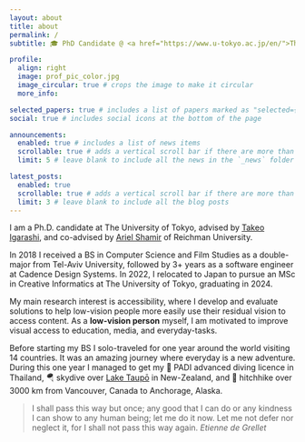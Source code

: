 ```yaml
---
layout: about
title: about
permalink: /
subtitle: 🎓 PhD Candidate @ <a href="https://www.u-tokyo.ac.jp/en/">The University of Tokyo</a>.

profile:
  align: right
  image: prof_pic_color.jpg
  image_circular: true # crops the image to make it circular
  more_info:

selected_papers: true # includes a list of papers marked as "selected={true}"
social: true # includes social icons at the bottom of the page

announcements:
  enabled: true # includes a list of news items
  scrollable: true # adds a vertical scroll bar if there are more than 3 news items
  limit: 5 # leave blank to include all the news in the `_news` folder

latest_posts:
  enabled: true
  scrollable: true # adds a vertical scroll bar if there are more than 3 new posts items
  limit: 3 # leave blank to include all the blog posts
---
```


I am a Ph.D. candidate at The University of Tokyo, advised by [Takeo Igarashi](http://www-ui.is.s.u-tokyo.ac.jp/~takeo/), and co-advised by [Ariel Shamir](https://faculty.runi.ac.il/arik/site/index.asp) of Reichman University.

In 2018 I received a BS in Computer Science and Film Studies as a double-major from Tel-Aviv University, followed by 3+ years as a software engineer at Cadence Design Systems. In 2022, I relocated to Japan to pursue an MSc in Creative Informatics at The University of Tokyo, graduating in 2024.

My main research interest is accessibility, where I develop and evaluate solutions to help low-vision people more easily use their residual vision to access content. As a **low-vision person** myself, I am motivated to improve visual access to education, media, and everyday-tasks.

Before starting my BS I solo-traveled for one year around the world visiting 14 countries. It was an amazing journey where everyday is a new adventure. During this one year I managed to get my 🥽 PADI advanced diving licence in Thailand, 🪂 skydive over [Lake Taupō](https://en.wikipedia.org/wiki/Lake_Taup%C5%8D) in New-Zealand, and 🚗 hitchhike over 3000 km from Vancouver, Canada to Anchorage, Alaska.

<blockquote class="stylish-quote">
  I shall pass this way but once; any good that I can do or any kindness I can show to any human being; let me do it now. Let me not defer nor neglect it, for I shall not pass this way again.
<cite>Etienne de Grellet</cite>
</blockquote>
